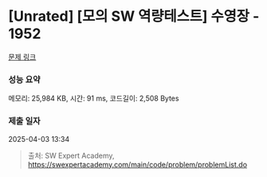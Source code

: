 # [Unrated] [모의 SW 역량테스트] 수영장 - 1952 

[문제 링크](https://swexpertacademy.com/main/code/problem/problemDetail.do?contestProbId=AV5PpFQaAQMDFAUq) 

### 성능 요약

메모리: 25,984 KB, 시간: 91 ms, 코드길이: 2,508 Bytes

### 제출 일자

2025-04-03 13:34



> 출처: SW Expert Academy, https://swexpertacademy.com/main/code/problem/problemList.do